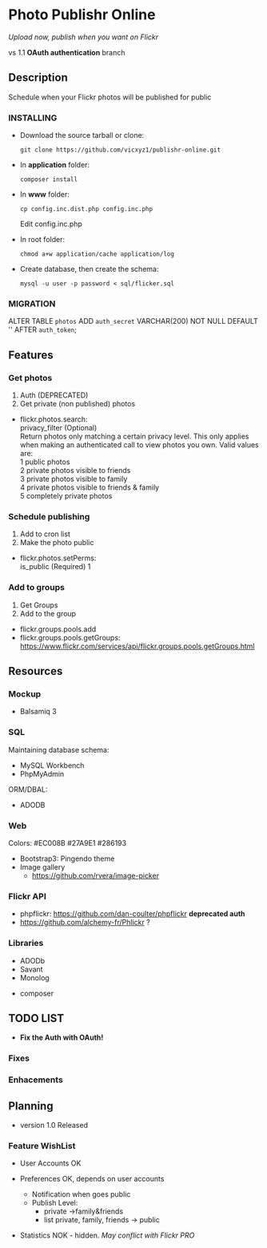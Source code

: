 Photo Publishr Online
================
_Upload now, publish when you want on Flickr_

vs 1.1
__OAuth authentication__ branch

Description
-----------

Schedule when your Flickr photos will be published for public  





### INSTALLING

-   Download the source tarball or clone:
    
        git clone https://github.com/vicxyz1/publishr-online.git 

-   In __application__ folder:
        
        composer install

-   In __www__ folder:
    
        cp config.inc.dist.php config.inc.php

       Edit config.inc.php

-   In root folder:
    
        chmod a+w application/cache application/log

-   Create database, then create the schema:
    
        mysql -u user -p password < sql/flicker.sql

### MIGRATION

ALTER TABLE `photos` ADD `auth_secret` VARCHAR(200) NOT NULL DEFAULT '' AFTER `auth_token`;

## Features 

### Get photos
1.  Auth (DEPRECATED)
2.  Get private (non published) photos

-   flickr.photos.search:  
        privacy\_filter (Optional)  
        Return photos only matching a certain privacy level. This only applies
        when making an authenticated call to view photos you own. Valid values
        are:  
            1 public photos  
            2 private photos visible to friends  
            3 private photos visible to family  
            4 private photos visible to friends & family  
            5 completely private photos

### Schedule publishing

1.  Add to cron list
2.  Make the photo public

-   flickr.photos.setPerms:  
    is\_public (Required) 1

### Add to groups

1.  Get Groups
2.  Add to the group

-   flickr.groups.pools.add
-   flickr.groups.pools.getGroups:
    https://www.flickr.com/services/api/flickr.groups.pools.getGroups.html



Resources
---------

### Mockup

-   Balsamiq 3

### SQL

Maintaining database schema:

  * MySQL Workbench 
  * PhpMyAdmin          
  
ORM/DBAL:

 * ADODB

### Web

Colors: #EC008B #27A9E1 #286193

-   Bootstrap3: Pingendo theme
-   Image gallery
    * https://github.com/rvera/image-picker
     

### Flickr API

-   phpflickr: https://github.com/dan-coulter/phpflickr  **deprecated auth**
-   https://github.com/alchemy-fr/Phlickr ?

### Libraries  


* ADODb
* Savant
* Monolog

- composer


TODO LIST
----

-  __Fix the Auth with OAuth!__

### Fixes



### Enhacements



Planning
--------

- version 1.0 Released



### Feature WishList

* User Accounts  OK

* Preferences               OK, depends on user accounts
  - Notification when goes public
  - Publish Level: 
    * private ->family&friends
    * list private, family, friends -> public
* Statistics NOK - hidden. _May conflict with Flickr PRO_ 
  
   



